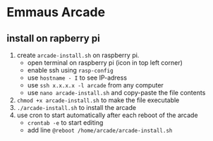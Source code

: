 # Emmaus Arcade

## install on rapberry pi
1. create `arcade-install.sh` on raspberry pi.
    - open terminal on raspberry pi (icon in top left corner)
    - enable ssh using `rasp-config`
    - use `hostname - I` to see IP-adress 
    - use `ssh x.x.x.x -l arcade` from any computer
    - use `nano arcade-install.sh` and copy-paste the file contents
2. `chmod +x arcade-install.sh` to make the file executable
3. `./arcade-install.sh` to install the arcade
4. use cron to start automatically after each reboot of the arcade
    - `crontab -e` to start editing
    - add line `@reboot /home/arcade/arcade-install.sh`
